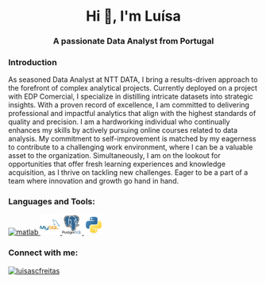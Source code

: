 <h1 align="center">Hi 👋, I'm Luísa</h1>
<h3 align="center">A passionate Data Analyst from Portugal</h3>

<h3 align="left">Introduction</h3>
<p align="left">
As seasoned Data Analyst at NTT DATA, I bring a results-driven approach to the forefront of complex analytical projects. Currently deployed on a project with EDP Comercial, I specialize in distilling intricate datasets into strategic insights. With a proven record of excellence, I am committed to delivering professional and impactful analytics that align with the highest standards of quality and precision.
I am a hardworking individual who continually enhances my skills by actively pursuing online courses related to data analysis. My commitment to self-improvement is matched by my eagerness to contribute to a challenging work environment, where I can be a valuable asset to the organization. Simultaneously, I am on the lookout for opportunities that offer fresh learning experiences and knowledge acquisition, as I thrive on tackling new challenges. Eager to be a part of a team where innovation and growth go hand in hand.</p>

<h3 align="left">Languages and Tools:</h3>
<p align="left"> <a href="https://www.mathworks.com/" target="_blank" rel="noreferrer"> <img src="https://upload.wikimedia.org/wikipedia/commons/2/21/Matlab_Logo.png" alt="matlab" width="40" height="40"/> </a> <a href="https://www.mysql.com/" target="_blank" rel="noreferrer"> <img src="https://raw.githubusercontent.com/devicons/devicon/master/icons/mysql/mysql-original-wordmark.svg" alt="mysql" width="40" height="40"/> </a> <a href="https://www.postgresql.org" target="_blank" rel="noreferrer"> <img src="https://raw.githubusercontent.com/devicons/devicon/master/icons/postgresql/postgresql-original-wordmark.svg" alt="postgresql" width="40" height="40"/> </a> <a href="https://www.python.org" target="_blank" rel="noreferrer"> <img src="https://raw.githubusercontent.com/devicons/devicon/master/icons/python/python-original.svg" alt="python" width="40" height="40"/> </a> </p>


<h3 align="left">Connect with me:</h3>
<p align="left">
<a href="https://linkedin.com/in/luisascfreitas" target="blank"><img align="center" src="https://raw.githubusercontent.com/rahuldkjain/github-profile-readme-generator/master/src/images/icons/Social/linked-in-alt.svg" alt="luisascfreitas" height="30" width="40" /></a>
</p>

